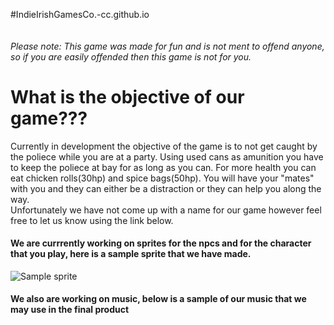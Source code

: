 #IndieIrishGamesCo.-cc.github.io
<!DOCTYPE html>
<html>
<link
  href="./style.css" type="text/css" rel="stylesheet">
<body>
  <!-- put picture of the logo under this line-->
  <img src=""/>
  <h6 id="notice">Please note: This game was made for fun and is not ment to offend anyone, so if you are easily offended then this game is not for you.</h6>
  <h1>What is the objective of our game???</h1>
  <p>Currently in development the objective of the game is to not get caught by the poliece while you are at a party. Using used cans as amunition you have to keep
    the poliece at bay for as long as you can. For more health you can eat chicken rolls(30hp) and spice bags(50hp). You will have your "mates" with you and they can
    either be a distraction or they can help you along the way.<br/>
    Unfortunately we have not come up with a name for our game however feel free to let us know using the link below.</p>
    <!-- put link for twitter here-->
  <h4> We are currrently working on sprites for the npcs  and for the character that you play, here is a sample sprite that we have made.</h4>
  <!-- put image of sprite on the line below-->
  <img scr="" alt="Sample sprite"/>
  <h4> We also are working on music, below is a sample of our music that we may use in the final product</h4>
</body>
</html>

